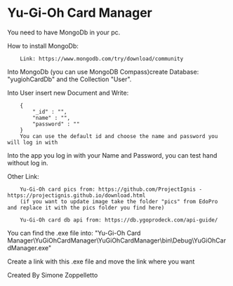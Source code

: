 Yu-Gi-Oh Card Manager
==============

You need to have MongoDb in your pc.

How to install MongoDb: 

        Link: https://www.mongodb.com/try/download/community

Into MongoDb (you can use MongoDB Compass)create Database: "yugiohCardDb" and the Collection "User".

Into User insert new Document and Write:

        {
            "_id" : "",
            "name" : "",
            "password" : ""
        }
        You can use the default id and choose the name and password you will log in with

Into the app you log in with your Name and Password, you can test hand without log in.

Other Link:

        Yu-Gi-Oh card pics from: https://github.com/ProjectIgnis - https://projectignis.github.io/download.html
        (if you want to update image take the folder "pics" from EdoPro and replace it with the pics folder you find here)

        Yu-Gi-Oh card db api from: https://db.ygoprodeck.com/api-guide/

You can find the .exe file into: "Yu-Gi-Oh Card Manager\\YuGiOhCardManager\\YuGiOhCardManager\\bin\\Debug\\YuGiOhCardManager.exe"

Create a link with this .exe file and move the link where you want

Created By Simone Zoppelletto